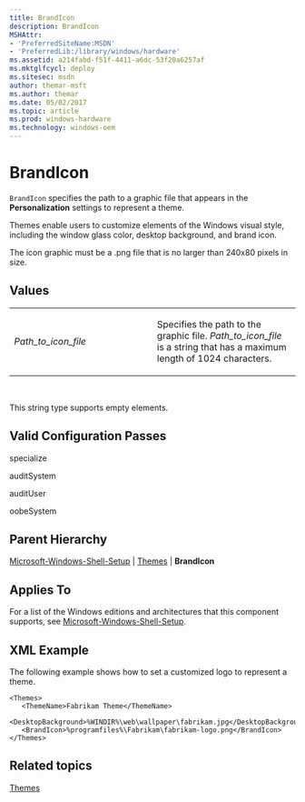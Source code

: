 ```yaml
---
title: BrandIcon
description: BrandIcon
MSHAttr:
- 'PreferredSiteName:MSDN'
- 'PreferredLib:/library/windows/hardware'
ms.assetid: a214fabd-f51f-4411-a6dc-53f20a6257af
ms.mktglfcycl: deploy
ms.sitesec: msdn
author: themar-msft
ms.author: themar
ms.date: 05/02/2017
ms.topic: article
ms.prod: windows-hardware
ms.technology: windows-oem
---
```


# BrandIcon


`BrandIcon` specifies the path to a graphic file that appears in the **Personalization** settings to represent a theme.

Themes enable users to customize elements of the Windows visual style, including the window glass color, desktop background, and brand icon.

The icon graphic must be a .png file that is no larger than 240x80 pixels in size.

## Values


<table>
<colgroup>
<col width="50%" />
<col width="50%" />
</colgroup>
<tbody>
<tr class="odd">
<td><p><em>Path_to_icon_file</em></p></td>
<td><p>Specifies the path to the graphic file. <em>Path_to_icon_file</em> is a string that has a maximum length of 1024 characters.</p></td>
</tr>
</tbody>
</table>

 

This string type supports empty elements.

## Valid Configuration Passes


specialize

auditSystem

auditUser

oobeSystem

## Parent Hierarchy


[Microsoft-Windows-Shell-Setup](microsoft-windows-shell-setup.md) | [Themes](microsoft-windows-shell-setup-themes.md) | **BrandIcon**

## Applies To


For a list of the Windows editions and architectures that this component supports, see [Microsoft-Windows-Shell-Setup](microsoft-windows-shell-setup.md).

## XML Example


The following example shows how to set a customized logo to represent a theme.

```
<Themes>
   <ThemeName>Fabrikam Theme</ThemeName>
   <DesktopBackground>%WINDIR%\web\wallpaper\fabrikam.jpg</DesktopBackground>
   <BrandIcon>%programfiles%\Fabrikam\fabrikam-logo.png</BrandIcon>
</Themes>
```

## Related topics


[Themes](microsoft-windows-shell-setup-themes.md)

 

 







